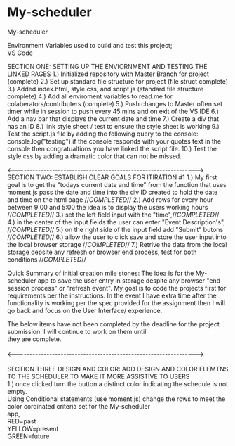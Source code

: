 # My-scheduler

My-scheduler<br>

Environment Variables used to build and test this project;<br>
VS Code

SECTION ONE: SETTING UP THE ENVIORNMENT AND TESTING THE LINKED PAGES
1.) Initialized repository with Master Branch for project (complete)
2.) Set up standard file structure for project (file struct complete)
3.) Added index.html, style.css, and script.js (standard file structure complete)
4.) Add all enviroment variables to read.me for colaberators/contributers (complete)
5.) Push changes to Master often set timer while in session to push every 45 mins and on exit of the VS IDE
6.) Add a nav bar that displays the current date and time
7.) Create a div that has an ID
8.) link style sheet / test to ensure the style sheet is working
9.) Test the script.js file by adding the following query to the console: console.log("testing") if the console responds with your quotes text in the console then congratualtions you have linked the script file.
10.) Test the style.css by adding a dramatic color that can not be missed.

<---------------------------------------------------------------->
SECTION TWO: ESTABLISH CLEAR GOALS FOR ITIRATION #1
1.) My first goal is to get the "todays current date and time" from the function that uses moment.js pass the date and time into the div ID created to hold the date and time on the html page //*COMPLETED*//
2.) Add rows for every hour between 9:00 and 5:00 the idea is to display the users working hours //*COMPLETED*//
3.) set the left field input with the "time",//*COMPLETED*//
4.) in the center of the input fields the user can enter "Event Description's",  //*COMPLETED*//
5.) on the right side of the input field add "Submit" butons //*COMPLETED*//
6.) allow the user to click save and store the user input into the local browser storage //*COMPLETED*//
7.) Retrive the data from the local storage depsite any refresh or browser end process, test for both conditions //*COMPLETED*//

Quick Summary of initial creation mile stones:
The idea is for the My-scheduler app to save the user entry in storage despite any browser "end session process" or "refresh event". My goal is to code the projects first for requirements per the instructions. In the event I have extra time after the functionality is working per the spec provided for the assignment then I will go back and focus on the User Interface/ experience.

The below items have not been completed by the deadline for the project submission. I will continue to work on them until<br> they are complete.<br>
<br>
<----------------------------------------------------------------><br>
<br>
SECTION THREE DESIGN AND COLOR: ADD DESIGN AND COLOR ELEMTNS TO THE SCHEDULER TO MAKE IT MORE ASSISTIVE TO USERS<br>
1.) once clicked turn the button a distinct color indicating the schedule is not empty.<br>
Using Conditional statements (use moment.js) change the rows to meet the color cordinated criteria set for the My-scheduler<br> app,<br>
RED=past<br>
YELLOW=present<br>
GREEN=future
